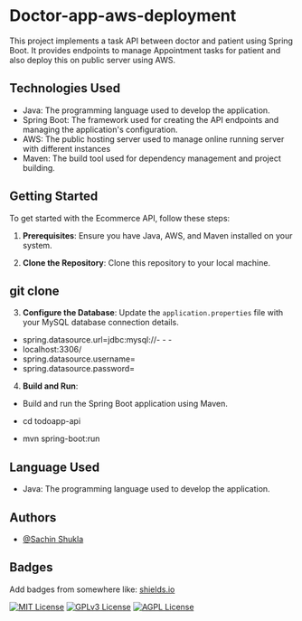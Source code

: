 # Doctor-app-aws-deployment

This project implements a task API between doctor and patient using Spring Boot. It provides endpoints to manage Appointment tasks for patient and also deploy this on public server using AWS.

## Technologies Used

- Java: The programming language used to develop the application.
- Spring Boot: The framework used for creating the API endpoints and managing the application's configuration.
- AWS: The public hosting server used to manage online running server with different instances
- Maven: The build tool used for dependency management and project building.

## Getting Started

To get started with the Ecommerce API, follow these steps:

1. **Prerequisites**: Ensure you have Java, AWS, and Maven installed on your system.

2. **Clone the Repository**: Clone this repository to your local machine.

## git clone <repository-url>


3. **Configure the Database**: Update the `application.properties` file with your MySQL database connection details.

- spring.datasource.url=jdbc:mysql://- - - 
- localhost:3306/<database-name>
- spring.datasource.username=<userName>
- spring.datasource.password=<password>


4. **Build and Run**:
- Build and run the Spring Boot application using Maven.

- cd todoapp-api
- mvn spring-boot:run


## Language Used

- Java: The programming language used to develop the application.


## Authors

- [@Sachin Shukla](https://github.com/Sach42/Doctor-app-aws-deployment/tree/main)


## Badges

Add badges from somewhere like: [shields.io](https://shields.io/)

[![MIT License](https://img.shields.io/badge/License-MIT-green.svg)](https://choosealicense.com/licenses/mit/)
[![GPLv3 License](https://img.shields.io/badge/License-GPL%20v3-yellow.svg)](https://opensource.org/licenses/)
[![AGPL License](https://img.shields.io/badge/license-AGPL-blue.svg)](http://www.gnu.org/licenses/agpl-3.0)



